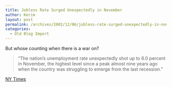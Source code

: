 ```yaml
---
title: Jobless Rate Surged Unexpectedly in November
author: Kerim
layout: post
permalink: /archives/2002/12/06/jobless-rate-surged-unexpectedly-in-november/
categories:
  - Old Blog Import
---
```

But whose counting when there is a war on?


>   &#8220;The nation&#8217;s unemployment rate unexpectedly shot up to 6.0 percent in November, the highest level since a peak almost nine years ago when the country was struggling to emerge from the last recession.&#8221;


<a href="http://www.nytimes.com/aponline/business/AP-Economy.html" onclick="_gaq.push(['_trackEvent', 'outbound-article', 'http://www.nytimes.com/aponline/business/AP-Economy.html', 'NY Times']);" >NY Times</a>

